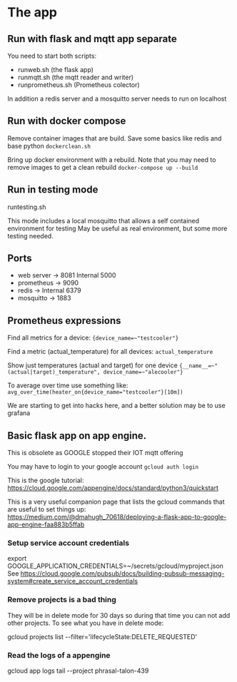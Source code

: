 # The app

## Run with flask and mqtt app separate
You need to start both scripts:
* runweb.sh (the flask app)
* runmqtt.sh (the mqtt reader and writer)
* runprometheus.sh (Prometheus colector)

In addition a redis server and a mosquitto server needs to run on localhost

## Run with docker compose

Remove container images that are build. Save some basics like redis and base python
`dockerclean.sh`

Bring up docker environment with a rebuild. Note that you may need to remove images to get a
clean rebuild
`docker-compose up --build`

## Run in testing mode
runtesting.sh

This mode includes a local mosquitto that allows a self contained environment for testing
May be useful as real environment, but some more testing needed.

## Ports
* web server -> 8081 Internal 5000
* prometheus -> 9090
* redis -> Internal  6379
* mosquitto -> 1883

## Prometheus expressions

Find all metrics for a device:
`{device_name=~"testcooler"}   `

Find a metric (actual_temperature) for all devices:
`actual_temperature`

Show just temperatures (actual and target) for one device
`{__name__=~"(actual|target)_temperature", device_name=~"alecooler"} `

To average over time use something like:
`avg_over_time(heater_on{device_name="testcooler"}[10m])`

We are starting to get into hacks here, and a better solution may be to use grafana



## Basic flask app on app engine.
This is obsolete as GOOGLE stopped their IOT mqtt offering

You may have to login to your google account
`gcloud auth login`

This is the google tutorial:
https://cloud.google.com/appengine/docs/standard/python3/quickstart

This is a very useful companion page that lists the gcloud commands that are useful to set things up:
https://medium.com/@dmahugh_70618/deploying-a-flask-app-to-google-app-engine-faa883b5ffab

### Setup service account credentials
export GOOGLE_APPLICATION_CREDENTIALS=~/secrets/gcloud/myproject.json
See https://cloud.google.com/pubsub/docs/building-pubsub-messaging-system#create_service_account_credentials

### Remove projects is a bad thing
They will be in delete mode for 30 days so during that time you can not add other projects. To see what you have in delete mode:

gcloud projects list --filter='lifecycleState:DELETE_REQUESTED'


### Read the logs of a appengine
gcloud app logs tail --project phrasal-talon-439
